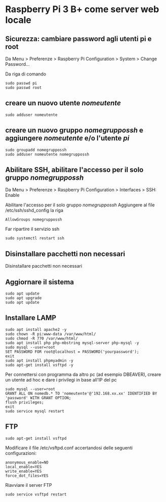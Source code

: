 # Raspberry Pi 3 B+ come server web locale

## Sicurezza: cambiare password agli utenti pi e root
Da Menu > Preferenze > Raspberry Pi Configuration > System > Change Password...

Da riga di comando 
```
sudo passwd pi
sudo passwd root
```
## creare un nuovo utente *nomeutente*
```
sudo adduser nomeutente
```
## creare un nuovo gruppo *nomegruppossh* e aggiungere *nomeutente* e/o l'utente *pi*
```
sudo groupadd nomegruppossh
sudo adduser nomeutente nomegruppossh
```
## Abilitare SSH, abilitare l'accesso per il solo gruppo *nomegruppossh*
Da Menu > Preferenze > Raspberry Pi Configuration > Interfaces > SSH: Enable

Abilitare l'accesso per il solo gruppo *nomegruppossh*
Aggiungere al file /etc/ssh/sshd_config la riga
```
AllowGroups nomegruppossh
```
Far ripartire il servizio ssh

```
sudo systemctl restart ssh
```
## Disinstallare pacchetti non necessari
Disinstallare pacchetti non necessari

## Aggiornare il sistema
```
sudo apt update
sudo apt upgrade
sudo apt update
```

## Installare LAMP
```
sudo apt install apache2 -y
sudo chown -R pi:www-data /var/www/html/
sudo chmod -R 770 /var/www/html/
sudo apt install php php-mbstring mysql-server php-mysql -y
sudo mysql --user=root
SET PASSWORD FOR root@localhost = PASSWORD('yourpassword');
exit
sudo apt install phpmyadmin -y
sudo apt-get install vsftpd -y
```
Per connettersi con programma da altro pc (ad esempio DBEAVER), creare un utente ad hoc e dare i privilegi in base all'IP del pc
```
sudo mysql --user=root
GRANT ALL ON nomedb.* TO 'nomeutente'@'192.168.xx.xx' IDENTIFIED BY 'password' WITH GRANT OPTION;
flush privileges;
exit
sudo service mysql restart
```

## FTP
```
sudo apt-get install vsftpd
```
Modificare il file /etc/vsftpd.conf accertandosi delle seguenti configurazioni:
```
anonymous_enable=NO
local_enable=YES
write_enable=YES
force_dot_files=YES
```
Riavviare il server FTP
```
sudo service vsftpd restart
```
